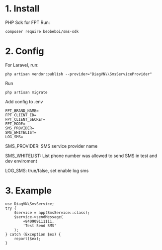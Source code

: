 # 1. Install
PHP Sdk for FPT
Run:

    composer require beobeboi/sms-sdk

# 2. Config

For Laravel, run:

    php artisan vendor:publish --provider="DiagVN\\SmsServiceProvider"

Run

    php artisan migrate

Add config to .env

    FPT_BRAND_NAME=
    FPT_CLIENT_ID=
    FPT_CLIENT_SECRET=
    FPT_MODE=
    SMS_PROVIDER=
    SMS_WHITELIST=
    LOG_SMS=

SMS_PROVIDER: SMS service provider name

SMS_WHITELIST: List phone number was allowed to send SMS in test and dev enviroment

LOG_SMS: true/false, set enable log sms

# 3. Example

    use DiagVN\SmsService;
    try {
        $service = app(SmsService::class);
        $service->sendMessage(
            +840909111111,
            'Test Send SMS'
        );
    } catch (Exception $ex) {
        report($ex);
    }
